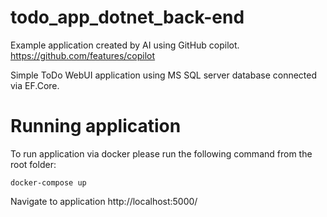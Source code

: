 # todo_app_dotnet_back-end

Example application created by AI using GitHub copilot. https://github.com/features/copilot

Simple ToDo WebUI application using MS SQL server database connected via EF.Core.

# Running application
To run application via docker please run the following command from the root folder:

```
docker-compose up
```

Navigate to application http://localhost:5000/

